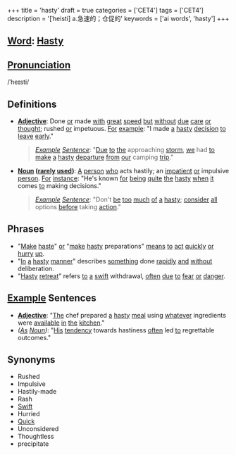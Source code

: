 +++
title = 'hasty'
draft = true
categories = ['CET4']
tags = ['CET4']
description = '[ˈheisti] a.急速的；仓促的'
keywords = ['ai words', 'hasty']
+++

## [Word](/post/word/): [Hasty](/post/hasty/)

## [Pronunciation](/post/pronunciation/)
/ˈheɪsti/

## Definitions
- **[Adjective](/post/adjective/)**: Done [or](/post/or/) made [with](/post/with/) [great](/post/great/) [speed](/post/speed/) [but](/post/but/) [without](/post/without/) [due](/post/due/) [care](/post/care/) [or](/post/or/) [thought](/post/thought/); rushed [or](/post/or/) impetuous. [For](/post/for/) [example](/post/example/): "I made [a](/post/a/) [hasty](/post/hasty/) [decision](/post/decision/) [to](/post/to/) [leave](/post/leave/) [early](/post/early/)."
  
  > *[Example](/post/example/) [Sentence](/post/sentence/)*: "[Due](/post/due/) [to](/post/to/) [the](/post/the/) approaching [storm](/post/storm/), [we](/post/we/) had [to](/post/to/) [make](/post/make/) [a](/post/a/) [hasty](/post/hasty/) [departure](/post/departure/) [from](/post/from/) [our](/post/our/) camping [trip](/post/trip/)."
  
- **[Noun](/post/noun/) ([rarely](/post/rarely/) [used](/post/used/))**: [A](/post/a/) [person](/post/person/) [who](/post/who/) acts hastily; an [impatient](/post/impatient/) [or](/post/or/) impulsive [person](/post/person/). [For](/post/for/) [instance](/post/instance/): "He's known [for](/post/for/) [being](/post/being/) [quite](/post/quite/) [the](/post/the/) [hasty](/post/hasty/) [when](/post/when/) [it](/post/it/) comes [to](/post/to/) making decisions."

  > *[Example](/post/example/) [Sentence](/post/sentence/)*: "Don't [be](/post/be/) [too](/post/too/) [much](/post/much/) [of](/post/of/) [a](/post/a/) [hasty](/post/hasty/); [consider](/post/consider/) [all](/post/all/) options [before](/post/before/) taking [action](/post/action/)."

## Phrases
- "[Make](/post/make/) [haste](/post/haste/)" [or](/post/or/) "[make](/post/make/) [hasty](/post/hasty/) preparations" [means](/post/means/) [to](/post/to/) [act](/post/act/) [quickly](/post/quickly/) [or](/post/or/) [hurry](/post/hurry/) [up](/post/up/).
- "[In](/post/in/) [a](/post/a/) [hasty](/post/hasty/) [manner](/post/manner/)" describes [something](/post/something/) done [rapidly](/post/rapidly/) [and](/post/and/) [without](/post/without/) deliberation.
- "[Hasty](/post/hasty/) [retreat](/post/retreat/)" refers [to](/post/to/) [a](/post/a/) [swift](/post/swift/) withdrawal, [often](/post/often/) [due](/post/due/) [to](/post/to/) [fear](/post/fear/) [or](/post/or/) [danger](/post/danger/).

## [Example](/post/example/) Sentences
- **[Adjective](/post/adjective/)**: "[The](/post/the/) chef prepared [a](/post/a/) [hasty](/post/hasty/) [meal](/post/meal/) using [whatever](/post/whatever/) ingredients were [available](/post/available/) [in](/post/in/) [the](/post/the/) [kitchen](/post/kitchen/)."
- *([As](/post/as/) [Noun](/post/noun/))*: "[His](/post/his/) [tendency](/post/tendency/) towards hastiness [often](/post/often/) led [to](/post/to/) regrettable outcomes."

## Synonyms
- Rushed
- Impulsive
- Hastily-made
- Rash
- [Swift](/post/swift/)
- Hurried
- [Quick](/post/quick/)
- Unconsidered
- Thoughtless
- precipitate
